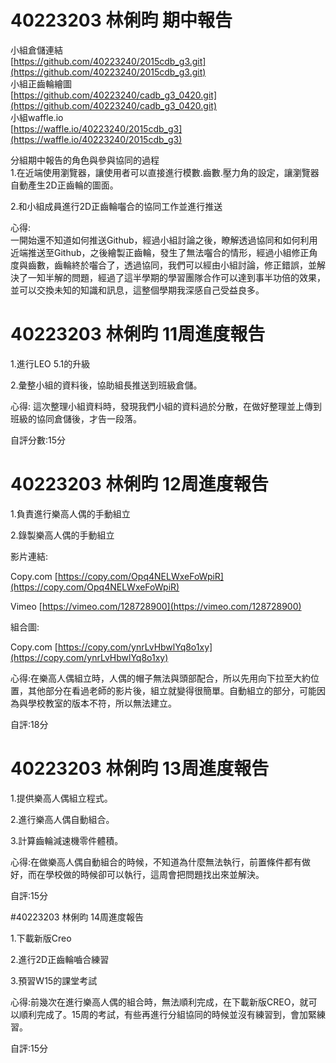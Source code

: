 # 40223203 林俐昀 期中報告
小組倉儲連結  
[https://github.com/40223240/2015cdb_g3.git](https://github.com/40223240/2015cdb_g3.git)  
小組正齒輪繪圖    
[https://github.com/40223240/cadb_g3_0420.git](https://github.com/40223240/cadb_g3_0420.git)  
小組waffle.io  
[https://waffle.io/40223240/2015cdb_g3](https://waffle.io/40223240/2015cdb_g3)  

分組期中報告的角色與參與協同的過程  
1.在近端使用瀏覽器，讓使用者可以直接進行模數.齒數.壓力角的設定，讓瀏覽器自動產生2D正齒輪的圖面。  

2.和小組成員進行2D正齒輪囓合的協同工作並進行推送  

心得:  
一開始還不知道如何推送Github，經過小組討論之後，瞭解透過協同和如何利用近端推送至Github，之後繪製正齒輪，發生了無法囓合的情形，經過小組修正角度與齒數，齒輪終於囓合了，透過協同，我們可以經由小組討論，修正錯誤，並解決了一知半解的問題，經過了這半學期的學習團隊合作可以達到事半功倍的效果，並可以交換未知的知識和訊息，這整個學期我深感自己受益良多。

# 40223203 林俐昀 11周進度報告

1.進行LEO 5.1的升級

2.彙整小組的資料後，協助組長推送到班級倉儲。

心得: 這次整理小組資料時，發現我們小組的資料過於分散，在做好整理並上傳到班級的協同倉儲後，才告一段落。

自評分數:15分

# 40223203 林俐昀 12周進度報告

1.負責進行樂高人偶的手動組立

2.錄製樂高人偶的手動組立

影片連結:

Copy.com
[https://copy.com/Opq4NELWxeFoWpiR](https://copy.com/Opq4NELWxeFoWpiR) <P>
Vimeo
[https://vimeo.com/128728900](https://vimeo.com/128728900) <P>
組合圖:

Copy.com
[https://copy.com/ynrLvHbwlYq8o1xy](https://copy.com/ynrLvHbwlYq8o1xy) 

心得:在樂高人偶組立時，人偶的帽子無法與頭部配合，所以先用向下拉至大約位置，其他部分在看過老師的影片後，組立就變得很簡單。自動組立的部分，可能因為與學校教室的版本不符，所以無法建立。

自評:18分

# 40223203 林俐昀 13周進度報告

1.提供樂高人偶組立程式。

2.進行樂高人偶自動組合。

3.計算齒輪減速機零件體積。

心得:在做樂高人偶自動組合的時候，不知道為什麼無法執行，前置條件都有做好，而在學校做的時候卻可以執行，這周會把問題找出來並解決。

自評:15分

#40223203 林俐昀 14周進度報告

1.下載新版Creo

2.進行2D正齒輪嚙合練習

3.預習W15的課堂考試

心得:前幾次在進行樂高人偶的組合時，無法順利完成，在下載新版CREO，就可以順利完成了。15周的考試，有些再進行分組協同的時候並沒有練習到，會加緊練習。

自評:15分